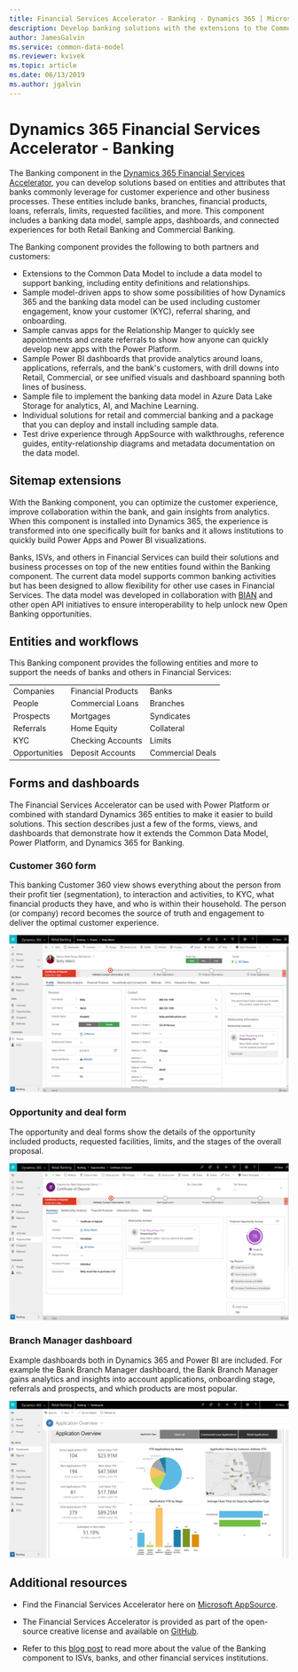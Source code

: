 ```yaml
---
title: Financial Services Accelerator - Banking - Dynamics 365 | Microsoft Docs
description: Develop banking solutions with the extensions to the Common Data Model and the built-in forms, views, and dashboards of the Dynamics 365 Financial Services Accelerator.
author: JamesGalvin
ms.service: common-data-model
ms.reviewer: kvivek
ms.topic: article
ms.date: 06/13/2019
ms.author: jgalvin
---
```



# Dynamics 365 Financial Services Accelerator - Banking

The Banking component in the [Dynamics 365 Financial Services Accelerator](https://appsource.microsoft.com/product/dynamics-crm/msfsi.bankingcommondatamodel?tab=Overview), you can develop solutions based on entities and attributes that banks commonly leverage for customer experience and other business processes. These entities include banks, branches, financial products, loans, referrals, limits, requested facilities, and more. This component includes a banking data model, sample apps, dashboards, and connected experiences for both Retail Banking and Commercial Banking.

The Banking component provides the following to both partners and customers:

- Extensions to the Common Data Model to include a data model to support banking, including entity definitions and relationships.
-	Sample model-driven apps to show some possibilities of how Dynamics 365 and the banking data model can be used including customer engagement, know your customer (KYC), referral sharing, and onboarding.
-	Sample canvas apps for the Relationship Manger to quickly see appointments and create referrals to show how anyone can quickly develop new apps with the Power Platform.
-	Sample Power BI dashboards that provide analytics around loans, applications, referrals, and the bank's customers, with drill downs into Retail, Commercial, or see unified visuals and dashboard spanning both lines of business.
-	Sample file to implement the banking data model in Azure Data Lake Storage for analytics, AI, and Machine Learning.
-	Individual solutions for retail and commercial banking and a package that you can deploy and install including sample data. 
-	Test drive experience through AppSource with walkthroughs, reference guides, entity-relationship diagrams and metadata documentation on the data model.


## Sitemap extensions

With the Banking component, you can optimize the customer experience, improve collaboration within the bank, and gain insights from analytics. When this component is installed into Dynamics 365, the experience is transformed into one specifically built for banks and it allows institutions to quickly build Power Apps and Power BI visualizations.

Banks, ISVs, and others in Financial Services can build their solutions and business processes on top of the new entities found within the Banking component. The current data model supports common banking activities but has been designed to allow flexibility for other use cases in Financial Services. The data model was developed in collaboration with [BIAN](https://www.bian.org/) and other open API initiatives to ensure interoperability to help unlock new Open Banking opportunities.


## Entities and workflows

This Banking component provides the following entities and more to support the needs of banks and others in Financial Services:

| | | |
| ------- | -----------------|------------------|
|Companies |Financial Products |Banks |
|People |Commercial Loans |Branches |
|Prospects |Mortgages |Syndicates |
|Referrals |Home Equity  |Collateral |
|KYC |Checking Accounts | Limits |
|Opportunities |Deposit Accounts | Commercial Deals |

## Forms and dashboards

The Financial Services Accelerator can be used with Power Platform or combined with standard Dynamics 365 entities to make it easier to build solutions. This section describes just a few of the forms, views, and dashboards that demonstrate how it extends the Common Data Model,  Power Platform, and Dynamics 365 for Banking.

### Customer 360 form

This banking Customer 360 view shows everything about the person from their profit tier (segmentation), to interaction and activities, to KYC, what financial products they have, and who is within their household. The person (or company) record becomes the source of truth and engagement to deliver the optimal customer experience.

![Customer 360 form](media/banking-contact.png)

### Opportunity and deal form

The opportunity and deal forms show the details of the opportunity included products, requested facilities, limits, and the stages of the overall proposal.

![Opportunity form](media/banking-opp.png)

### Branch Manager dashboard

Example dashboards both in Dynamics 365 and Power BI are included. For example the Bank Branch Manager dashboard, the Bank Branch Manager gains analytics and insights into account applications, onboarding stage, referrals and prospects, and which products are most popular.

![Branch Manager dashboards](media/banking-branch.png)

## Additional resources

- Find the Financial Services Accelerator here on [Microsoft AppSource](https://appsource.microsoft.com/en-us/product/dynamics-crm/msfsi.bankingcommondatamodel?tab=Overview).

- The Financial Services Accelerator is provided as part of the open-source creative license and available on [GitHub](https://github.com/microsoft/Industry-Accelerator-FinancialServices).

- Refer to this [blog post](https://https:/cloudblogs.microsoft.com/dynamics365/bdm/2019/07/17/microsoft-dynamics-365-banking-accelerator-is-now-generally-available/) to read more about the value of the Banking component to ISVs, banks, and other financial services institutions.

